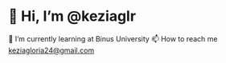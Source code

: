 # 👋 Hi, I’m @keziaglr
🌱 I’m currently learning at Binus University
📫 How to reach me keziagloria24@gmail.com

<!---
keziaglr/keziaglr is a ✨ special ✨ repository because its `README.md` (this file) appears on your GitHub profile.
You can click the Preview link to take a look at your changes.
--->
